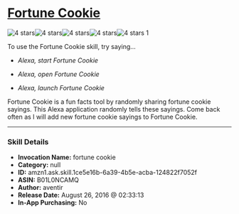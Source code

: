 # [Fortune Cookie](http://alexa.amazon.com/#skills/amzn1.ask.skill.1ce5e16b-6a39-4b5e-acba-124822f7052f)
![4 stars](../../images/ic_star_black_18dp_1x.png)![4 stars](../../images/ic_star_black_18dp_1x.png)![4 stars](../../images/ic_star_black_18dp_1x.png)![4 stars](../../images/ic_star_black_18dp_1x.png)![4 stars](../../images/ic_star_border_black_18dp_1x.png) 1

To use the Fortune Cookie skill, try saying...

* *Alexa, start Fortune Cookie*

* *Alexa, open Fortune Cookie*

* *Alexa, launch Fortune Cookie*

Fortune Cookie is a fun facts tool by randomly sharing fortune cookie sayings.  This Alexa application randomly tells these sayings. Come back often as I will add new fortune cookie sayings to Fortune Cookie.

***

### Skill Details

* **Invocation Name:** fortune cookie
* **Category:** null
* **ID:** amzn1.ask.skill.1ce5e16b-6a39-4b5e-acba-124822f7052f
* **ASIN:** B01L0NCAMQ
* **Author:** aventir
* **Release Date:** August 26, 2016 @ 02:33:13
* **In-App Purchasing:** No
